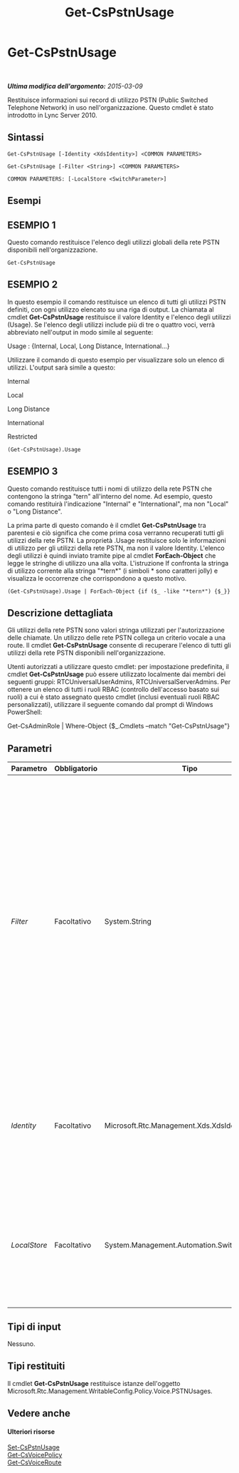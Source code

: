 ﻿---
title: Get-CsPstnUsage
TOCTitle: Get-CsPstnUsage
ms:assetid: 9dc82b88-303b-4678-8298-0dbc769f6781
ms:mtpsurl: https://technet.microsoft.com/it-it/library/Gg412734(v=OCS.15)
ms:contentKeyID: 49301494
ms.date: 08/24/2015
mtps_version: v=OCS.15
ms.translationtype: HT
---

# Get-CsPstnUsage

 

_**Ultima modifica dell'argomento:** 2015-03-09_

Restituisce informazioni sui record di utilizzo PSTN (Public Switched Telephone Network) in uso nell'organizzazione. Questo cmdlet è stato introdotto in Lync Server 2010.

## Sintassi

    Get-CsPstnUsage [-Identity <XdsIdentity>] <COMMON PARAMETERS>

    Get-CsPstnUsage [-Filter <String>] <COMMON PARAMETERS>

    COMMON PARAMETERS: [-LocalStore <SwitchParameter>]

## Esempi

## ESEMPIO 1

Questo comando restituisce l'elenco degli utilizzi globali della rete PSTN disponibili nell'organizzazione.

    Get-CsPstnUsage

## ESEMPIO 2

In questo esempio il comando restituisce un elenco di tutti gli utilizzi PSTN definiti, con ogni utilizzo elencato su una riga di output. La chiamata al cmdlet **Get-CsPstnUsage** restituisce il valore Identity e l'elenco degli utilizzi (Usage). Se l'elenco degli utilizzi include più di tre o quattro voci, verrà abbreviato nell'output in modo simile al seguente:

Usage : {Internal, Local, Long Distance, International...}

Utilizzare il comando di questo esempio per visualizzare solo un elenco di utilizzi. L'output sarà simile a questo:

Internal

Local

Long Distance

International

Restricted

    (Get-CsPstnUsage).Usage

## ESEMPIO 3

Questo comando restituisce tutti i nomi di utilizzo della rete PSTN che contengono la stringa "tern" all'interno del nome. Ad esempio, questo comando restituirà l'indicazione "Internal" e "International", ma non "Local" o "Long Distance".

La prima parte di questo comando è il cmdlet **Get-CsPstnUsage** tra parentesi e ciò significa che come prima cosa verranno recuperati tutti gli utilizzi della rete PSTN. La proprietà .Usage restituisce solo le informazioni di utilizzo per gli utilizzi della rete PSTN, ma non il valore Identity. L'elenco degli utilizzi è quindi inviato tramite pipe al cmdlet **ForEach-Object** che legge le stringhe di utilizzo una alla volta. L'istruzione If confronta la stringa di utilizzo corrente alla stringa "\*tern\*" (i simboli \* sono caratteri jolly) e visualizza le occorrenze che corrispondono a questo motivo.

    (Get-CsPstnUsage).Usage | ForEach-Object {if ($_ -like "*tern*") {$_}}

## Descrizione dettagliata

Gli utilizzi della rete PSTN sono valori stringa utilizzati per l'autorizzazione delle chiamate. Un utilizzo delle rete PSTN collega un criterio vocale a una route. Il cmdlet **Get-CsPstnUsage** consente di recuperare l'elenco di tutti gli utilizzi della rete PSTN disponibili nell'organizzazione.

Utenti autorizzati a utilizzare questo cmdlet: per impostazione predefinita, il cmdlet **Get-CsPstnUsage** può essere utilizzato localmente dai membri dei seguenti gruppi: RTCUniversalUserAdmins, RTCUniversalServerAdmins. Per ottenere un elenco di tutti i ruoli RBAC (controllo dell'accesso basato sui ruoli) a cui è stato assegnato questo cmdlet (inclusi eventuali ruoli RBAC personalizzati), utilizzare il seguente comando dal prompt di Windows PowerShell:

Get-CsAdminRole | Where-Object {$\_.Cmdlets –match "Get-CsPstnUsage"}

## Parametri


<table>
<colgroup>
<col style="width: 25%" />
<col style="width: 25%" />
<col style="width: 25%" />
<col style="width: 25%" />
</colgroup>
<thead>
<tr class="header">
<th>Parametro</th>
<th>Obbligatorio</th>
<th>Tipo</th>
<th>Descrizione</th>
</tr>
</thead>
<tbody>
<tr class="odd">
<td><p><em>Filter</em></p></td>
<td><p>Facoltativo</p></td>
<td><p>System.String</p></td>
<td><p>Il parametro Filter consente di recuperare solo gli utilizzi della rete PSTN con un valore Identity che corrisponde a una determinata stringa di caratteri jolly. Tuttavia, l'unico valore Identity disponibile per gli utilizzi della rete PSTN è Global e di conseguenza questo parametro non è utilizzato con questo cmdlet.</p></td>
</tr>
<tr class="even">
<td><p><em>Identity</em></p></td>
<td><p>Facoltativo</p></td>
<td><p>Microsoft.Rtc.Management.Xds.XdsIdentity</p></td>
<td><p>Il livello di applicazione di queste impostazioni. L'unica identità che può essere applicata agli utilizzi della rete PSTN è Global.</p></td>
</tr>
<tr class="odd">
<td><p><em>LocalStore</em></p></td>
<td><p>Facoltativo</p></td>
<td><p>System.Management.Automation.SwitchParameter</p></td>
<td><p>Consente di ottenere le informazioni sugli utilizzi della rete PSTN dall'archivio dati locale piuttosto che da archivio di gestione centrale.</p></td>
</tr>
</tbody>
</table>


## Tipi di input

Nessuno.

## Tipi restituiti

Il cmdlet **Get-CsPstnUsage** restituisce istanze dell'oggetto Microsoft.Rtc.Management.WritableConfig.Policy.Voice.PSTNUsages.

## Vedere anche

#### Ulteriori risorse

[Set-CsPstnUsage](set-cspstnusage.md)  
[Get-CsVoicePolicy](get-csvoicepolicy.md)  
[Get-CsVoiceRoute](get-csvoiceroute.md)

